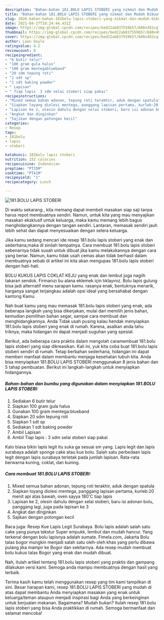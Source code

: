 ```yaml
---
description: "Bahan-bahan 181.BOLU LAPIS STOBERI yang nikmat dan Mudah Dibuat"
title: "Bahan-bahan 181.BOLU LAPIS STOBERI yang nikmat dan Mudah Dibuat"
slug: 1026-bahan-bahan-181bolu-lapis-stoberi-yang-nikmat-dan-mudah-dibuat
date: 2021-04-27T18:24:44.431Z
image: https://img-global.cpcdn.com/recipes/bed22ab837559b57/680x482cq70/181bolu-lapis-stoberi-foto-resep-utama.jpg
thumbnail: https://img-global.cpcdn.com/recipes/bed22ab837559b57/680x482cq70/181bolu-lapis-stoberi-foto-resep-utama.jpg
cover: https://img-global.cpcdn.com/recipes/bed22ab837559b57/680x482cq70/181bolu-lapis-stoberi-foto-resep-utama.jpg
author: Leon Doyle
ratingvalue: 4.2
reviewcount: 8
recipeingredient:
- "6 butir telur"
- "100 gram gula halus"
- "100 gram mentegablueband"
- "20 sdm tepung roti"
- "1 sdt sp"
- "1 sdt baking powder"
- " Lapisan"
- " Tiap lapis  3 sdm selai stoberi siap pakai"
recipeinstructions:
- "Mixed semua bahan adonan, tepung roti terakhir, aduk dengan spatula"
- "Siapkan loyang diolesi mentega, panggang lapisan pertama, kurleb:20 menit api atas bawah, oven sayya 180&#39;C tiap lapis"
- "Lapisan ke 2, olesin dahulu dengan selai stoberi, baru isi adonan bolu, panggang lagi, juga pada lapisan ke 3"
- "Angkat dan dinginkan"
- "Sajikan dengan potongan kecil"
categories:
- Resep
tags:
- 181bolu
- lapis
- stoberi

katakunci: 181bolu lapis stoberi 
nutrition: 152 calories
recipecuisine: Indonesian
preptime: "PT35M"
cooktime: "PT41M"
recipeyield: "1"
recipecategory: Lunch

---
```



![181.BOLU LAPIS STOBERI](https://img-global.cpcdn.com/recipes/bed22ab837559b57/680x482cq70/181bolu-lapis-stoberi-foto-resep-utama.jpg)

Di waktu  sekarang , kita memang dapat membeli masakan siap saji tanpa harus repot membuatnya sendiri. Namun, untuk kita yang mau menyajikan masakan eksklusif untuk keluarga, maka kamu memang lebih bagus menghidangkannya dengan tangan sendiri. Lantaran, memasak sendiri jauh lebih sehat dan dapat menyesuaikan dengan selera keluarga.

Jika kamu sedang mencari ide resep 181.bolu lapis stoberi yang enak dan sederhana,maka di sinilah tempatnya. Cara membuat 181.bolu lapis stoberi  sebenarnya tidak susah untuk dibuat jika kamu melakukannya dengan cara yang benar. Namun, kamu tidak usah cemas akan tidak berhasil dalam membuatnya 
sebab di artikel ini kita akan mengupas 181.bolu lapis stoberi dengan hati-hati.  

BOLU KUKUS LAPIS COKLAT KEJU yang enak dan lembut juga nagiih takaran sendok. Firmanızı bu alana eklemek için tıklayınız. Bolu lapis gulung bisa jadi alternatif menu sarapan kamu. rasanya enak, bentuknya menarik, harganya sangat terjangkau adalah opsi ideal yang bersahabat dengan kantong Kamu.

Nah buat kamu yang mau memasak 181.bolu lapis stoberi yang enak, ada beberapa langkah yang bisa dikerjakan, mulai dari memilih jenis bahan, kemudian pemilihan bahan segar, sampai cara membuat dan menghidangkannya. Anda Tidak usah pusing kalau hendak menyiapkan 181.bolu lapis stoberi yang enak di rumah. Karena, asalkan anda  tahu triknya, maka hidangan ini dapat menjadi suguhan yang spesial.

Berikut, ada beberapa cara praktis  dalam mengolah caramembuat 181.bolu lapis stoberi yang siap dikreasikan. Kali ini, yuk kita coba buat 181.bolu lapis stoberi sendiri di rumah. Tetap berbahan sederhana, hidangan ini dapat memberi manfaat dalam membantu menjaga kesehatan tubuh kita. Anda bisa menyiapkan 181.BOLU LAPIS STOBERI menggunakan 8 jenis bahan dan 5 tahap pembuatan. Berikut ini langkah-langkah untuk menyiapkan hidangannya.

<!--inarticleads1-->

##### Bahan-bahan dan bumbu yang digunakan dalam menyiapkan 181.BOLU LAPIS STOBERI:

1. Sediakan 6 butir telur
1. Siapkan 100 gram gula halus
1. Gunakan 100 gram mentega:blueband
1. Siapkan 20 sdm tepung roti
1. Siapkan 1 sdt sp
1. Sediakan 1 sdt baking powder
1. Ambil  Lapisan
1. Ambil  Tiap lapis : 3 sdm selai stoberi siap pakai


Kalo biasa bikin lapis legit itu suka ga sesuai sm yang. Lapis legit dan lapis surabaya adalah sponge cake atau kue bolu. Salah satu perbedaan lapis legit dengan lapis surabaya terletak pada jumlah lapisan. Rata-rata berwarna kuning, coklat, dan kuning. 

<!--inarticleads2-->

##### Cara membuat 181.BOLU LAPIS STOBERI:

1. Mixed semua bahan adonan, tepung roti terakhir, aduk dengan spatula
1. Siapkan loyang diolesi mentega, panggang lapisan pertama, kurleb:20 menit api atas bawah, oven sayya 180&#39;C tiap lapis
1. Lapisan ke 2, olesin dahulu dengan selai stoberi, baru isi adonan bolu, panggang lagi, juga pada lapisan ke 3
1. Angkat dan dinginkan
1. Sajikan dengan potongan kecil


Baca juga: Resep Kue Lapis Legit Surabaya. Bolu lapis adalah salah satu cake yang punya tekstur Super empukk, lembut dan mudah hancur. Yang terkenal dengan bolu lapisnya adalah sumate. Fimela.com, Jakarta Bolu talas bogor mungkin menjadi salah satu oleh-oleh khas yang perlu dibawa pulang jika mampir ke Bogor dan sekitarnya. Ada resep mudah membuat bolu kukus talas Bogor yang enak dan mudah dibuat. 

Nah, itulah artikel tentang  181.bolu lapis stoberi  yang praktis dan gampang dilakukan versi kami. Semoga anda mampu membuatnya dengan hasil yang terbaik. 

Terima kasih kamu telah menggunakan resep yang tim kami tampilkan di sini. Besar harapan kami, resep  181.BOLU LAPIS STOBERI yang mudah di atas dapat membantu Anda menyiapkan masakan yang enak untuk keluarga/teman ataupun menjadi inspirasi bagi Anda yang berkeinginan untuk berjualan makanan. Bagaimana? Mudah bukan? Itulah resep 181.bolu lapis stoberi yang bisa Anda praktikkan di rumah. Semoga bermanfaat dan selamat mencoba!


